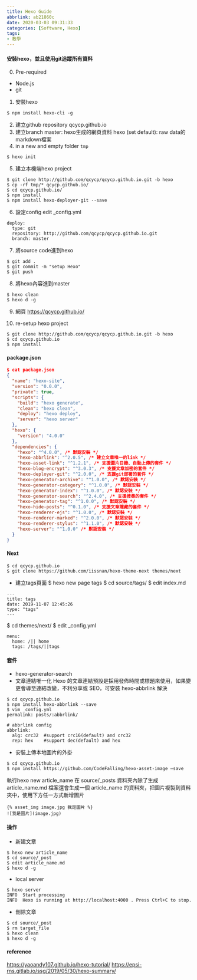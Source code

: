 ```yaml
---
title: Hexo Guide
abbrlink: ab21860c
date: 2020-03-03 09:31:33
categories: [Software, Hexo]
tags:
- 教學
---
```

#### 安裝hexo，並且使用git追蹤所有資料
0. Pre-required
  * Node.js
  * git
1. 安裝hexo
```
$ npm install hexo-cli -g
```
2. 建立github repository
qcycp.github.io
3. 建立branch
master: hexo生成的網頁資料
hexo (set default): raw data的markdown檔案
4. in a new and empty folder `tmp`
```
$ hexo init
```
5. 建立本機端hexo project
```
$ git clone http://github.com/qcycp/qcycp.github.io.git -b hexo
$ cp -rf tmp/* qcycp.github.io/
$ cd qcycp.github.io/
$ npm install
$ npm install hexo-deployer-git --save
```
6. 設定config
edit _config.yml
```
deploy:
  type: git
  repository: http://github.com/qcycp/qcycp.github.io.git
  branch: master
```
7. 將source code進到hexo
```
$ git add .
$ git commit -m "setup Hexo"
$ git push
```
8. 將hexo內容進到master
```
$ hexo clean
$ hexo d -g
```
9. 網頁
https://qcycp.github.io/

10. re-setup hexo project
```
$ git clone http://github.com/qcycp/qcycp.github.io.git -b hexo
$ cd qcycp.github.io
$ npm install
```

#### package.json
```json
$ cat package.json
{
  "name": "hexo-site",
  "version": "0.0.0",
  "private": true,
  "scripts": {
    "build": "hexo generate",
    "clean": "hexo clean",
    "deploy": "hexo deploy",
    "server": "hexo server"
  },
  "hexo": {
    "version": "4.0.0"
  },
  "dependencies": {
    "hexo": "^4.0.0", /* 默認安裝 */
    "hexo-abbrlink": "^2.0.5", /* 建立文章唯一的link */
    "hexo-asset-link": "^1.2.1", /* 支援圖片目錄、自動上傳的套件 */
    "hexo-blog-encrypt": "^3.0.3", /* 支援文章加密的套件 */
    "hexo-deployer-git": "^2.0.0", /* 支援git部署的套件 */
    "hexo-generator-archive": "^1.0.0", /* 默認安裝 */
    "hexo-generator-category": "^1.0.0", /* 默認安裝 */
    "hexo-generator-index": "^1.0.0", /* 默認安裝 */
    "hexo-generator-search": "^2.4.0", /* 支援搜尋的套件 */
    "hexo-generator-tag": "^1.0.0", /* 默認安裝 */
    "hexo-hide-posts": "^0.1.0", /* 支援文章隱藏的套件 */
    "hexo-renderer-ejs": "^1.0.0", /* 默認安裝 */
    "hexo-renderer-marked": "^2.0.0", /* 默認安裝 */
    "hexo-renderer-stylus": "^1.1.0", /* 默認安裝 */
    "hexo-server": "^1.0.0" /* 默認安裝 */
  }
}
```

#### Next
```
$ cd qcycp.github.io
$ git clone https://github.com/iissnan/hexo-theme-next themes/next
```
* 建立tags頁面
$ hexo new page tags
$ cd source/tags/
$ edit index.md
```
---
title: tags
date: 2019-11-07 12:45:26
type: "tags"
---
```
$ cd themes/next/
$ edit _config.yml
```
menu:
  home: /|| home
  tags: /tags/||tags
```

#### 套件
* hexo-generator-search
* 文章連結唯一化
Hexo 的文章連結預設是採用發佈時間或標題來使用，如果變更會導至連結改變，不利分享或 SEO，可安裝 hexo-abbrlink 解決
```
$ cd qcycp.github.io
$ npm install hexo-abbrlink --save
$ vim _config.yml
permalink: posts/:abbrlink/

# abbrlink config
abbrlink:
  alg: crc32  #support crc16(default) and crc32
  rep: hex    #support dec(default) and hex
```
* 安裝上傳本地圖片的外掛
```
$ cd qcycp.github.io
$ npm install https://github.com/CodeFalling/hexo-asset-image –save
```
執行hexo new article_name
在 source/_posts 資料夾內除了生成 article_name.md 檔案還會生成一個 article_name 的資料夾，把圖片複製到資料夾中，使用下方任一方式新增圖片
```
{% asset_img image.jpg 我是圖片 %}
![我是圖片](image.jpg)
```

#### 操作
* 新建文章
```
$ hexo new article_name
$ cd source/_post
$ edit article_name.md
$ hexo d -g
```
* local server
```
$ hexo server
INFO  Start processing
INFO  Hexo is running at http://localhost:4000 . Press Ctrl+C to stop.
```
* 刪除文章
```
$ cd source/_post
$ rm target_file
$ hexo clean
$ hexo d -g
```

#### reference
https://yaoandy107.github.io/hexo-tutorial/
https://epsi-rns.gitlab.io/ssg/2019/05/30/hexo-summary/